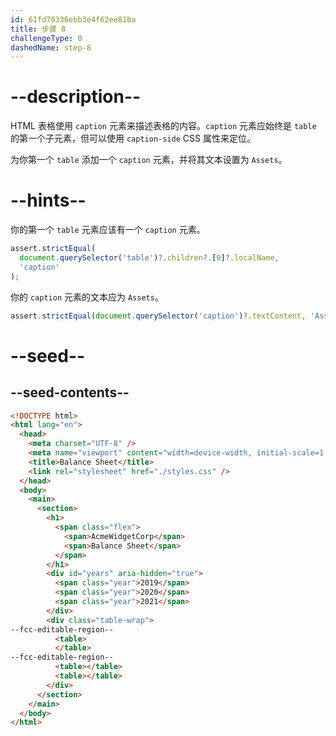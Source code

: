 ```yaml
---
id: 61fd70336ebb3e4f62ee81ba
title: 步骤 8
challengeType: 0
dashedName: step-8
---
```


# --description--

HTML 表格使用 `caption` 元素来描述表格的内容。`caption` 元素应始终是 `table` 的第一个子元素，但可以使用 `caption-side` CSS 属性来定位。

为你第一个 `table` 添加一个 `caption` 元素，并将其文本设置为 `Assets`。

# --hints--

你的第一个 `table` 元素应该有一个 `caption` 元素。

```js
assert.strictEqual(
  document.querySelector('table')?.children?.[0]?.localName,
  'caption'
);
```

你的 `caption` 元素的文本应为 `Assets`。

```js
assert.strictEqual(document.querySelector('caption')?.textContent, 'Assets');
```

# --seed--

## --seed-contents--

```html
<!DOCTYPE html>
<html lang="en">
  <head>
    <meta charset="UTF-8" />
    <meta name="viewport" content="width=device-width, initial-scale=1.0" />
    <title>Balance Sheet</title>
    <link rel="stylesheet" href="./styles.css" />
  </head>
  <body>
    <main>
      <section>
        <h1>
          <span class="flex">
            <span>AcmeWidgetCorp</span>
            <span>Balance Sheet</span>
          </span>
        </h1>
        <div id="years" aria-hidden="true">
          <span class="year">2019</span>
          <span class="year">2020</span>
          <span class="year">2021</span>
        </div>
        <div class="table-wrap">
--fcc-editable-region--
          <table>
          </table>
--fcc-editable-region--
          <table></table>
          <table></table>
        </div>
      </section>
    </main>
  </body>
</html>
```

```css

```

